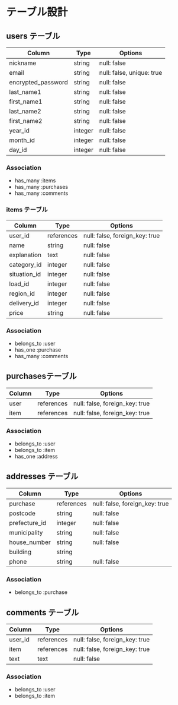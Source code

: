 
# テーブル設計

## users テーブル

| Column             | Type     | Options                   |
| ------------------ | -------- | ------------------------- |
| nickname           | string   | null: false               |
| email              | string   | null: false, unique: true |
| encrypted_password | string   | null: false               |
| last_name1         | string   | null: false               |
| first_name1        | string   | null: false               |
| last_name2         | string   | null: false               |
| first_name2        | string   | null: false               |
| year_id            | integer  | null: false               |
| month_id           | integer  | null: false               |
| day_id             | integer  | null: false               |

### Association

- has_many :items
- has_many :purchases
- has_many :comments


### items テーブル

| Column           | Type       | Options                        |
| ---------------- | ---------- | ------------------------------ |
| user_id          | references | null: false, foreign_key: true |
| name             | string     | null: false                    |
| explanation      | text       | null: false                    |
| category_id      | integer    | null: false                    |
| situation_id     | integer    | null: false                    |
| load_id          | integer    | null: false                    |
| region_id        | integer    | null: false                    |
| delivery_id      | integer    | null: false                    |
| price            | string     | null: false                    |

### Association

- belongs_to :user
- has_one :purchase
- has_many :comments

##  purchasesテーブル

| Column       | Type       | Options                        |
| -------------| ---------- | ------------------------------ |
| user         | references | null: false, foreign_key: true |
| item         | references | null: false, foreign_key: true |

### Association

- belongs_to :user
- belongs_to :item
- has_one :address

## addresses テーブル

| Column             | Type       | Options                        |
| ------------------ | ---------- | ------------------------------ |
| purchase           | references | null: false, foreign_key: true |
| postcode           | string     | null: false                    |
| prefecture_id      | integer    | null: false                    |
| municipality       | string     | null: false                    |
| house_number       | string     | null: false                    |
| building           | string     |                                |
| phone              | string     | null: false                    |

### Association

- belongs_to :purchase

## comments テーブル

| Column       | Type       | Options                        |
| ------------ | ---------- | ------------------------------ |
| user_id      | references | null: false, foreign_key: true |
| item         | references | null: false, foreign_key: true |
| text         | text       | null: false                    |

### Association

- belongs_to :user
- belongs_to :item
